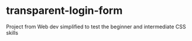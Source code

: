 # transparent-login-form
Project from Web dev simplified to test the beginner and intermediate CSS skills
